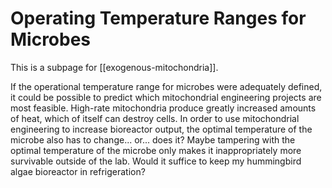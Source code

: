 # Operating Temperature Ranges for Microbes

This is a subpage for [[exogenous-mitochondria]].

If the operational temperature range for microbes were adequately defined, it could be possible to predict which mitochondrial engineering projects are most feasible.  High-rate mitochondria produce greatly increased amounts of heat, which of itself can destroy cells.  In order to use mitochondrial engineering to increase bioreactor output, the optimal temperature of the microbe also has to change...  or... does it?  Maybe tampering with the optimal temperature of the microbe only makes it inappropriately more survivable outside of the lab.  Would it suffice to keep my hummingbird algae bioreactor in refrigeration?